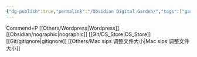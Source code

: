 ```yaml
---
{"dg-publish":true,"permalink":"/Obsidian Digital Garden/","tags":["garden","gardenEntry","gardenEntry","gardenEntry","gardenEntry"],"created":"2025-02-28T15:55:00.215+08:00","updated":"2025-03-17T21:32:41.932+08:00"}
---
```


Commend+P
[[Others/Wordpress\|Wordpress]]
[[Obsidian/nographic\|nographic]]
[[Git/DS_Store\|DS_Store]]
[[Git/gitignore\|gitignore]]
[[Others/Mac sips 调整文件大小\|Mac sips 调整文件大小]]
